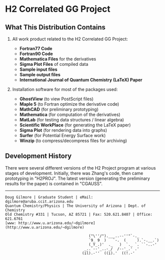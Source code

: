 # H2 Correlated GG Project

## What This Distribution Contains

1. All work product related to the H2 Correlated GG Project:

   - **Fortran77 Code**
   - **Fortran90 Code**
   - **Mathematica Files** for the derivatives
   - **Sigma Plot Files** of compiled data
   - **Sample input files**
   - **Sample output files**
   - **International Journal of Quantum Chemistry (LaTeX) Paper**

2. Installation software for most of the packages used:
   - **GhostView** (to view PostScript files)
   - **Maple 5** (to Fortran optimize the derivative code)
   - **MathCAD** (for preliminary prototyping)
   - **Mathematica** (for computation of the derivatives)
   - **MatLab** (for testing data structures / linear algebra)
   - **Scientific WorkPlace** (for generating the LaTeX paper)
   - **Sigma Plot** (for rendering data into graphs)
   - **Surfer** (for Potential Energy Surface work)
   - **Winzip** (to compress/decompress files for archiving)

## Development History

There were several different versions of the H2 Project program at various stages of development. Initially, there was Zhang's code, then came prototyping in "H2PROJ". The latest version (generating the preliminary results for the paper) is contained in "CGAUSS".

---

```
Doug Gilmore | Graduate Student | eMail: dgilmore@aruba.ccit.arizona.edu
Quantum Chemistry/Physics | The University of Arizona | Dept. of Chemistry
Old Chemistry #331 | Tucson, AZ 85721 | Fax: 520.621.8407 | Office: 621.6761
[www: http://www.u.arizona.edu/~dgilmore](http://www.u.arizona.edu/~dgilmore)

                                      ("\''/").___..--''"`-._
                                      `9_ 9  )   `-.  (     ).`-.__.`)
                                      (_Y_.)'  ._   )  `._ `. ``-..-'
                                    _..`--'_..-_/  /--'_.' .'
                                   (il).-''  ((i).'  ((!.-'
```
